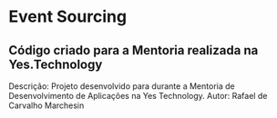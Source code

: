 # Event Sourcing
## Código criado para a Mentoria realizada na Yes.Technology

Descrição: Projeto desenvolvido para durante a Mentoria de Desenvolvimento de Aplicações na Yes Technology.
Autor: Rafael de Carvalho Marchesin
